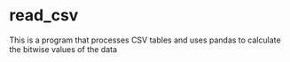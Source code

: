 # read_csv
This is a program that processes CSV tables and uses pandas to calculate the bitwise values of the data
